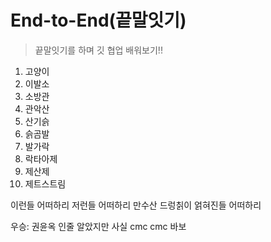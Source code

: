 # End-to-End(끝말잇기)

> 끝말잇기를 하며 깃 협업 배워보기!!

1. 고양이
2. 이발소
3. 소방관
4. 관악산
5. 산기슭
6. 슭곰발
7. 발가락
8. 락타아제
9. 제산제
10. 제트스트림

이런들 어떠하리 저런들 어떠하리
만수산 드렁칡이 얽혀진들 어떠하리

우승: 권윤옥
인줄 알았지만 사실 cmc
cmc 바보